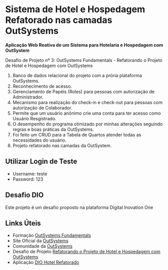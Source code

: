 # Sistema de Hotel e Hospedagem Refatorado nas camadas OutSystems

**Aplicação Web Reativa de um Sistema para Hotelaria e Hospedagem com OutSystem**

Desafio de Projeto nº 3: OutSystems Fundamentals - Refatorando o Projeto de Hotel e Hospedagem com OutSystems

1. Banco de dados relacional do projeto com a prória plataforma OutSystems.
2. Reconhecimento de acesso.
3. Gerenciamento de Papéis (Roles) para pessoas com autorização de Administrador.
4. Mecanismo para realização do check-in e check-out para pessoas com autorização de Colaborador.
5. Permite que um usuário anônimo crie uma conta para ter acesso como Usuário Resgistrado.
6. O desempenho do programa otimizado por minhas alterações seguindo regras e boas práticas da OutSystems.
7. Foi feito um CRUD para a Tabela de Quartos atender todas as necessidades do usuário.
8. Projeto refatorado nas camadas da OutSystem.

## Utilizar Login de Teste

- Username: teste
- Password: 123

## Desafio DIO

Este projeto é um desafio proposto na plataforma Digital Inovation One

## Links Úteis

- Formação [OutSystems Fundamentals](https://web.dio.me/track/formacao-outsystems-fundamentals)
- Site Oficial da [OutSystems](https://www.outsystems.com/pt-br/)
- Comunidade da [OutSystems](https://www.outsystems.com/community/)
- Desafio de Projeto [Refatorando o Projeto de Hotel e Hospedagem com OutSystems](https://web.dio.me/project/refatorando-o-projeto-diohotel/learning/8467bc0c-7c04-4b28-9944-13ec8df92e53?back=/track/formacao-outsystems-fundamentals&tab=undefined&moduleId=undefined)
- Aplicação [DIO Hotel Refatorado](https://personal-qevrasqq.outsystemscloud.com/EndUser_DIOHotel/)
